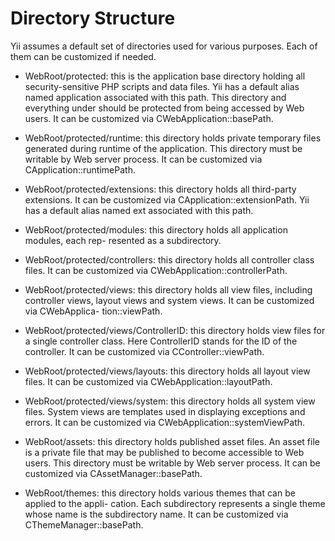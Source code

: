 # Directory Structure

Yii assumes a default set of directories used for various purposes. Each of them can be customized if needed.

 * WebRoot/protected: this is the application base directory holding all security-sensitive PHP scripts and data files. Yii has a default alias named application associated with this path. This directory and everything under should be protected from being accessed by Web users. It can be customized via CWebApplication::basePath.

 * WebRoot/protected/runtime: this directory holds private temporary files generated during runtime of the application. This directory must be writable by Web server process. It can be customized via CApplication::runtimePath.

 * WebRoot/protected/extensions: this directory holds all third-party extensions. It can be customized via CApplication::extensionPath. Yii has a default alias named ext associated with this path.

 * WebRoot/protected/modules: this directory holds all application modules, each rep- resented as a subdirectory.

 * WebRoot/protected/controllers: this directory holds all controller class files. It can be customized via CWebApplication::controllerPath.

 * WebRoot/protected/views: this directory holds all view files, including controller views, layout views and system views. It can be customized via CWebApplica- tion::viewPath.

 * WebRoot/protected/views/ControllerID: this directory holds view files for a single controller class. Here ControllerID stands for the ID of the controller. It can be customized via CController::viewPath.
 
 *  WebRoot/protected/views/layouts: this directory holds all layout view files. It can be customized via CWebApplication::layoutPath.

 * WebRoot/protected/views/system: this directory holds all system view files. System views are templates used in displaying exceptions and errors. It can be customized via CWebApplication::systemViewPath.

 * WebRoot/assets: this directory holds published asset files. An asset file is a private file that may be published to become accessible to Web users. This directory must be writable by Web server process. It can be customized via CAssetManager::basePath.

 * WebRoot/themes: this directory holds various themes that can be applied to the appli- cation. Each subdirectory represents a single theme whose name is the subdirectory name. It can be customized via CThemeManager::basePath.